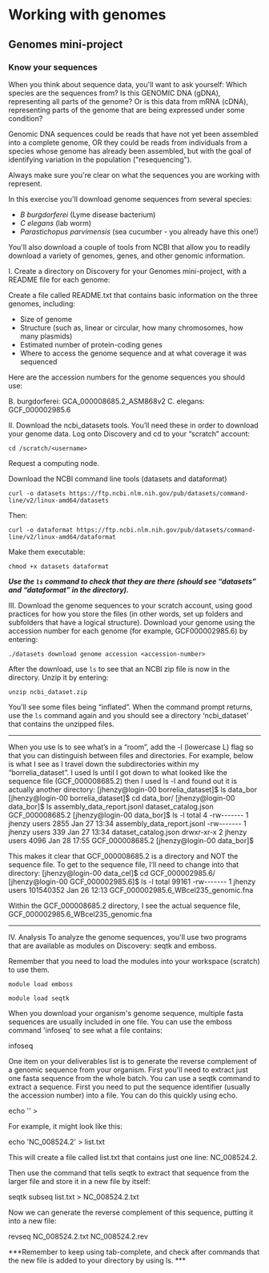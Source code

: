 # Working with genomes

## Genomes mini-project

### Know your sequences

When you think about sequence data, you'll want to ask yourself:
Which species are the sequences from?
Is this GENOMIC DNA (gDNA), representing all parts of the genome? 
Or is this data from mRNA (cDNA), representing parts of the genome that are being expressed under some condition?

Genomic DNA sequences could be reads that have not yet been assembled into a complete genome, OR they could be reads from individuals from a species whose genome has already been assembled, but with the goal of identifying variation in the population ("resequencing").

Always make sure you're clear on what the sequences you are working with represent.

In this exercise you'll download genome sequences from several species:
* _B burgdorferei_ (Lyme disease bacterium)
* _C elegans_ (lab worm)
* _Parastichopus parvimensis_ (sea cucumber - you already have this one!)

You'll also download a couple of tools from NCBI that allow you to readily download a variety of genomes, genes, and other genomic information.


I.  Create a directory on Discovery for your Genomes mini-project, with a README file for each genome:

Create a file called README.txt that contains basic information on the three genomes, including:
*	Size of genome
*	Structure (such as, linear or circular, how many chromosomes, how many plasmids)
*	Estimated number of protein-coding genes
*	Where to access the genome sequence and at what coverage it was sequenced

Here are the accession numbers for the genome sequences you should use:

B. burgdorferei: GCA_000008685.2_ASM868v2
C. elegans: GCF_000002985.6 


II.  Download the ncbi_datasets tools. You’ll need these in order to download your genome data. Log onto Discovery and cd to your “scratch” account:

`cd /scratch/<username>`

Request a computing node.

Download the NCBI command line tools (datasets and dataformat)

`curl -o datasets https://ftp.ncbi.nlm.nih.gov/pub/datasets/command-line/v2/linux-amd64/datasets`

Then:

`curl -o dataformat https://ftp.ncbi.nlm.nih.gov/pub/datasets/command-line/v2/linux-amd64/dataformat`

Make them executable: 

`chmod +x datasets dataformat`

***Use the `ls` command to check that they are there (should see “datasets” and “dataformat” in the directory).***
  

III.  Download the genome sequences to your scratch account, using good practices for how you store the files (in other words, set up folders and subfolders that have a logical structure). 
Download your genome using the accession number for each genome (for example, GCF000002985.6) by entering:

`./datasets download genome accession <accession-number>`

After the download, use `ls` to see that an NCBI zip file is now in the directory. Unzip it by entering:

`unzip ncbi_dataset.zip`

You’ll see some files being “inflated”. When the command prompt returns, use the `ls` command again and you should see a directory ‘ncbi_dataset’ that contains the unzipped files.

***
When you use ls to see what’s in a “room”, add the -l (lowercase L) flag so that you can distinguish between files and directories. For example, below is what I see as I travel down the subdirectories within my “borrelia_dataset”. I used ls until I got down to what looked like the sequence file (GCF_000008685.2) then I used ls -l and found out it is actually another directory:
[jhenzy@login-00 borrelia_dataset]$ ls
data_bor
[jhenzy@login-00 borrelia_dataset]$ cd data_bor/
[jhenzy@login-00 data_bor]$ ls
assembly_data_report.jsonl  dataset_catalog.json  GCF_000008685.2
[jhenzy@login-00 data_bor]$ ls -l
total 4
-rw------- 1 jhenzy users 2855 Jan 27 13:34 assembly_data_report.jsonl
-rw------- 1 jhenzy users  339 Jan 27 13:34 dataset_catalog.json
drwxr-xr-x 2 jhenzy users 4096 Jan 28 17:55 GCF_000008685.2
[jhenzy@login-00 data_bor]$

This makes it clear that GCF_000008685.2 is a directory and NOT the sequence file. To get to the sequence file, I’ll need to change into that directory:
[jhenzy@login-00 data_cel]$ cd GCF_000002985.6/
[jhenzy@login-00 GCF_000002985.6]$ ls -l
total 99161
-rw------- 1 jhenzy users 101540352 Jan 26 12:13 GCF_000002985.6_WBcel235_genomic.fna

Within the GCF_000008685.2 directory, I see the actual sequence file, GCF_000002985.6_WBcel235_genomic.fna		
***

IV.  Analysis
To analyze the genome sequences, you'll use two programs that are available as modules on Discovery: seqtk and emboss.

Remember that you need to load the modules into your workspace (scratch) to use them.

`module load emboss`

`module load seqtk`

When you download your organism's genome sequence, multiple fasta sequences are usually included in one file. You can use the emboss command 'infoseq' to see what a file contains:

infoseq <filename>

One item on your deliverables list is to generate the reverse complement of a genomic sequence from your organism. First you'll need to extract just one fasta sequence from the whole batch. You can use a seqtk command to extract a sequence. First you need to put the sequence identifier (usually the accession number) into a file. You can do this quickly using echo. 

echo '<identifier>'  >  <make-up-a-filename>

For example, it might look like this:

echo 'NC_008524.2' > list.txt

This will create a file called list.txt that contains just one line: NC_008524.2.

Then use the command that tells seqtk to extract that sequence from the larger file and store it in a new file by itself:

seqtk subseq <file-with-many-sequences> list.txt > NC_008524.2.txt

Now we can generate the reverse complement of this sequence, putting it into a new file:

revseq NC_008524.2.txt NC_008524.2.rev

***Remember to keep using tab-complete, and check after commands that the new file is added to your directory by using ls. ***

